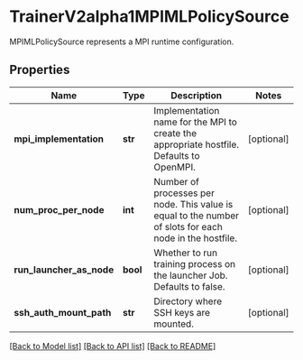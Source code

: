 # TrainerV2alpha1MPIMLPolicySource

MPIMLPolicySource represents a MPI runtime configuration.
## Properties
Name | Type | Description | Notes
------------ | ------------- | ------------- | -------------
**mpi_implementation** | **str** | Implementation name for the MPI to create the appropriate hostfile. Defaults to OpenMPI. | [optional] 
**num_proc_per_node** | **int** | Number of processes per node. This value is equal to the number of slots for each node in the hostfile. | [optional] 
**run_launcher_as_node** | **bool** | Whether to run training process on the launcher Job. Defaults to false. | [optional] 
**ssh_auth_mount_path** | **str** | Directory where SSH keys are mounted. | [optional] 

[[Back to Model list]](../README.md#documentation-for-models) [[Back to API list]](../README.md#documentation-for-api-endpoints) [[Back to README]](../README.md)


